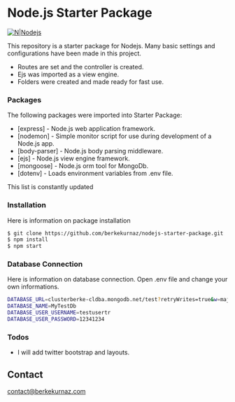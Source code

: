 # Node.js Starter Package

[![N|Nodejs](https://cdn6.aptoide.com/imgs/8/5/8/8589da87ebab0e5ba59fdfca57a41ad0_icon.png?w=256)]()


This repository is a starter package for Nodejs. Many basic settings and configurations have been made in this project.

  - Routes are set and the controller is created.
  - Ejs was imported as a view engine.
  - Folders were created and made ready for fast use.

### Packages

The following packages were imported into Starter Package:

* [express] - Node.js web application framework.
* [nodemon] - Simple monitor script for use during development of a Node.js app.
* [body-parser] - Node.js body parsing middleware.
* [ejs] - Node.js view engine framework.
* [mongoose] - Node.js orm tool for MongoDb.
* [dotenv] - Loads environment variables from .env file.

This list is constantly updated


### Installation

Here is information on package installation

```sh
$ git clone https://github.com/berkekurnaz/nodejs-starter-package.git
$ npm install 
$ npm start
```

### Database Connection

Here is information on database connection. Open .env file and change your own informations.

```sh
DATABASE_URL=clusterberke-cldba.mongodb.net/test?retryWrites=true&w=majority
DATABASE_NAME=MyTestDb
DATABASE_USER_USERNAME=testusertr
DATABASE_USER_PASSWORD=12341234
```

### Todos

 - I will add twitter bootstrap and layouts.

## Contact
contact@berkekurnaz.com

